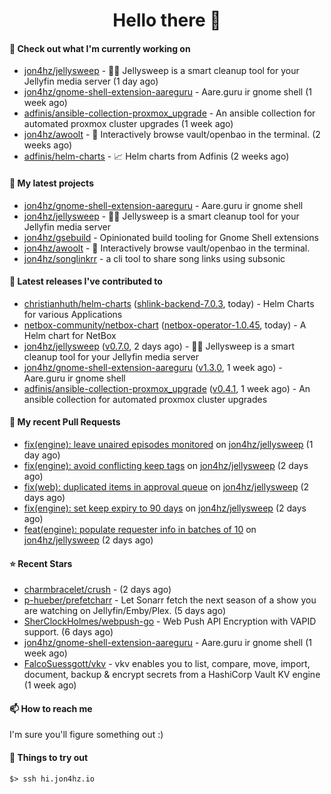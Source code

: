 <h1 align=center>Hello there 👋</h1>

#### 👷 Check out what I'm currently working on

- [jon4hz/jellysweep](https://github.com/jon4hz/jellysweep) - 🧹🪼 Jellysweep is a smart cleanup tool for your Jellyfin media server (1 day ago)
- [jon4hz/gnome-shell-extension-aareguru](https://github.com/jon4hz/gnome-shell-extension-aareguru) - Aare.guru ir gnome shell (1 week ago)
- [adfinis/ansible-collection-proxmox_upgrade](https://github.com/adfinis/ansible-collection-proxmox_upgrade) - An ansible collection for automated proxmox cluster upgrades (1 week ago)
- [jon4hz/awoolt](https://github.com/jon4hz/awoolt) - 🐺 Interactively browse vault/openbao in the terminal. (2 weeks ago)
- [adfinis/helm-charts](https://github.com/adfinis/helm-charts) - 📈 Helm charts from Adfinis (2 weeks ago)

#### 🌱 My latest projects

- [jon4hz/gnome-shell-extension-aareguru](https://github.com/jon4hz/gnome-shell-extension-aareguru) - Aare.guru ir gnome shell
- [jon4hz/jellysweep](https://github.com/jon4hz/jellysweep) - 🧹🪼 Jellysweep is a smart cleanup tool for your Jellyfin media server
- [jon4hz/gsebuild](https://github.com/jon4hz/gsebuild) - Opinionated build tooling for Gnome Shell extensions
- [jon4hz/awoolt](https://github.com/jon4hz/awoolt) - 🐺 Interactively browse vault/openbao in the terminal.
- [jon4hz/songlinkrr](https://github.com/jon4hz/songlinkrr) - a cli tool to share song links using subsonic

#### 🔭 Latest releases I've contributed to

- [christianhuth/helm-charts](https://github.com/christianhuth/helm-charts) ([shlink-backend-7.0.3](https://github.com/christianhuth/helm-charts/releases/tag/shlink-backend-7.0.3), today) - Helm Charts for various Applications
- [netbox-community/netbox-chart](https://github.com/netbox-community/netbox-chart) ([netbox-operator-1.0.45](https://github.com/netbox-community/netbox-chart/releases/tag/netbox-operator-1.0.45), today) - A Helm chart for NetBox
- [jon4hz/jellysweep](https://github.com/jon4hz/jellysweep) ([v0.7.0](https://github.com/jon4hz/jellysweep/releases/tag/v0.7.0), 2 days ago) - 🧹🪼 Jellysweep is a smart cleanup tool for your Jellyfin media server
- [jon4hz/gnome-shell-extension-aareguru](https://github.com/jon4hz/gnome-shell-extension-aareguru) ([v1.3.0](https://github.com/jon4hz/gnome-shell-extension-aareguru/releases/tag/v1.3.0), 1 week ago) - Aare.guru ir gnome shell
- [adfinis/ansible-collection-proxmox_upgrade](https://github.com/adfinis/ansible-collection-proxmox_upgrade) ([v0.4.1](https://github.com/adfinis/ansible-collection-proxmox_upgrade/releases/tag/v0.4.1), 1 week ago) - An ansible collection for automated proxmox cluster upgrades

#### 🔨 My recent Pull Requests

- [fix(engine): leave unaired episodes monitored](https://github.com/jon4hz/jellysweep/pull/18) on [jon4hz/jellysweep](https://github.com/jon4hz/jellysweep) (1 day ago)
- [fix(engine): avoid conflicting keep tags](https://github.com/jon4hz/jellysweep/pull/17) on [jon4hz/jellysweep](https://github.com/jon4hz/jellysweep) (2 days ago)
- [fix(web): duplicated items in approval queue](https://github.com/jon4hz/jellysweep/pull/16) on [jon4hz/jellysweep](https://github.com/jon4hz/jellysweep) (2 days ago)
- [fix(engine): set keep expiry to 90 days](https://github.com/jon4hz/jellysweep/pull/15) on [jon4hz/jellysweep](https://github.com/jon4hz/jellysweep) (2 days ago)
- [feat(engine): populate requester info in batches of 10](https://github.com/jon4hz/jellysweep/pull/14) on [jon4hz/jellysweep](https://github.com/jon4hz/jellysweep) (2 days ago)

#### ⭐ Recent Stars

- [charmbracelet/crush](https://github.com/charmbracelet/crush) -  (2 days ago)
- [p-hueber/prefetcharr](https://github.com/p-hueber/prefetcharr) - Let Sonarr fetch the next season of a show you are watching on Jellyfin/Emby/Plex. (5 days ago)
- [SherClockHolmes/webpush-go](https://github.com/SherClockHolmes/webpush-go) - Web Push API Encryption with VAPID support. (6 days ago)
- [jon4hz/gnome-shell-extension-aareguru](https://github.com/jon4hz/gnome-shell-extension-aareguru) - Aare.guru ir gnome shell (1 week ago)
- [FalcoSuessgott/vkv](https://github.com/FalcoSuessgott/vkv) - vkv enables you to list, compare, move, import, document, backup &amp; encrypt secrets from a HashiCorp Vault KV engine (1 week ago)

#### 📫 How to reach me
I'm sure you'll figure something out :)

#### 👀 Things to try out
```
$> ssh hi.jon4hz.io
```